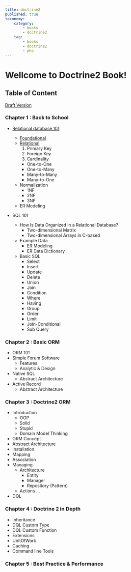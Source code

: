 ```yaml
---
title: doctrine2
published: true
taxonomy:
    category:
        - books
        - doctrine2
    tag:
        - books
        - doctrine2
        - php
---
```


# Wellcome to Doctrine2 Book!

## Table of Content

[Draft Version](06.draft)

### Chapter 1 : Back to School

  - [Relational database 101](01.chapter-1-back-to-school/01.relational-database-101)
    - [Foundational](01.chapter-1-back-to-school/01.relational-database-101/01.foundational)
    - [Relational](01.chapter-1-back-to-school/01.relational-database-101/02.relational)
      1. Primary Key
      2. Foreign Key
      3. Cardinality
        - One-to-One
        - One-to-Many
        - Many-to-Many
        - Many-to-One
    - Normalization
      - 1NF
      - 2NF
      - 3NF
    - ER Modeling

  - SQL 101
    - How Is Data Organized in a Relational Database?
      - Two-dimensional Matrix
      - Two-dimensional Arrays in C-based
    - Example Data
      - ER Modeling
      - ER Data Dictionary
    - Basic SQL
      - Select
      - Insert
      - Update
      - Delete
      - Union
      - Join
      - Condition
      - Where
      - Having
      - Group
      - Order
      - Limit
      - Join-Conditional
      - Sub Query

### Chapter 2 : Basic ORM
  - ORM 101
  - Simple Forum Software
    - Features
    - Analytic & Design
  - Native SQL
    - Abstract Architecture
  - Active Record
    - Abstract Architecture

### Chapter 3 : Doctrine2 ORM
  - Introduction
    - OOP
    - Solid
    - Stupid
    - Domain Model Thinking
  - ORM Concept
  - Abstract Architecture
  - Installation
  - Mapping
  - Association
  - Managing
    - Architecture
      - Entity
      - Manager
      - Repository (Pattern)
    - Actions ...
  - DQL

### Chapter 4 : Doctrine 2 in Depth
  - Inheritance
  - DQL Custom Type
  - DQL Custom Function
  - Extensions
  - UnitOfWork
  - Caching
  - Command line Tools

### Chapter 5 : Best Practice & Performance
